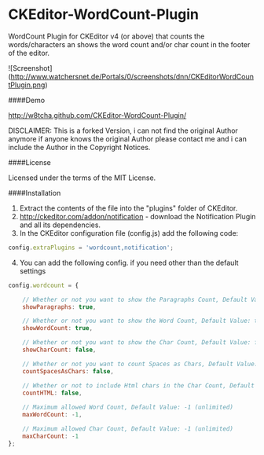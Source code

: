 CKEditor-WordCount-Plugin
=========================

WordCount Plugin for CKEditor v4 (or above) that counts the words/characters an shows the word count and/or char count in the footer of the editor.

![Screenshot]
(http://www.watchersnet.de/Portals/0/screenshots/dnn/CKEditorWordCountPlugin.png)

####Demo

http://w8tcha.github.com/CKEditor-WordCount-Plugin/

DISCLAIMER: This is a forked Version, i can not find the original Author anymore if anyone knows the original Author please contact me and i can include the Author in the Copyright Notices. 

####License

Licensed under the terms of the MIT License.

####Installation

 1. Extract the contents of the file into the "plugins" folder of CKEditor.
 2. http://ckeditor.com/addon/notification - download the Notification Plugin and all its dependencies.
 3. In the CKEditor configuration file (config.js) add the following code:

````js
config.extraPlugins = 'wordcount,notification';
````
 4. You can add the following config. if you need other than the default settings

````js
config.wordcount = {

    // Whether or not you want to show the Paragraphs Count, Default Value: true
    showParagraphs: true,

    // Whether or not you want to show the Word Count, Default Value: true
    showWordCount: true,

    // Whether or not you want to show the Char Count, Default Value: false
    showCharCount: false,

    // Whether or not you want to count Spaces as Chars, Default Value: false
    countSpacesAsChars: false,

    // Whether or not to include Html chars in the Char Count, Default Value: false
    countHTML: false,
    
    // Maximum allowed Word Count, Default Value: -1 (unlimited)
    maxWordCount: -1,

    // Maximum allowed Char Count, Default Value: -1 (unlimited)
    maxCharCount: -1
};
````


